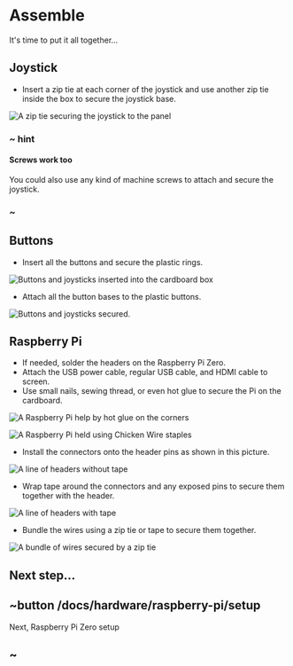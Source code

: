 # Assemble

It's time to put it all together...

## Joystick

* Insert a zip tie at each corner of the joystick and use another zip tie inside the box to secure the joystick base.

![A zip tie securing the joystick to the panel](/docs/static/hardware/raspberry-pi/cardboard-control-panel/zip.jpg)

### ~ hint

#### Screws work too

You could also use any kind of machine screws to attach and secure the joystick.

### ~

## Buttons

* Insert all the buttons and secure the plastic rings.

![Buttons and joysticks inserted into the cardboard box](/docs/static/hardware/raspberry-pi/cardboard-control-panel/buttons.jpg)

* Attach all the button bases to the plastic buttons.

![Buttons and joysticks secured.](/docs/static/hardware/raspberry-pi/cardboard-control-panel/wired.jpg)

## Raspberry Pi

* If needed, solder the headers on the Raspberry Pi Zero.
* Attach the USB power cable, regular USB cable, and HDMI cable to screen.
* Use small nails, sewing thread, or even hot glue to secure the Pi on the cardboard.

![A Raspberry Pi help by hot glue on the corners](/docs/static/hardware/raspberry-pi/cardboard-control-panel/gluecorners.jpg)

![A Raspberry Pi held using Chicken Wire staples](/docs/static/hardware/raspberry-pi/cardboard-control-panel/pi.jpg)

* Install the connectors onto the header pins as shown in this picture.

![A line of headers without tape](/docs/static/hardware/raspberry-pi/cardboard-control-panel/headersloose.jpg)

* Wrap tape around the connectors and any exposed pins to secure them together with the header.

![A line of headers with tape](/docs/static/hardware/raspberry-pi/cardboard-control-panel/headerstaped.jpg)

* Bundle the wires using a zip tie or tape to secure them together.

![A bundle of wires secured by a zip tie](/docs/static/hardware/raspberry-pi/cardboard-control-panel/ziptiecables.jpg)

## Next step...

## ~button /docs/hardware/raspberry-pi/setup

Next, Raspberry Pi Zero setup

## ~
